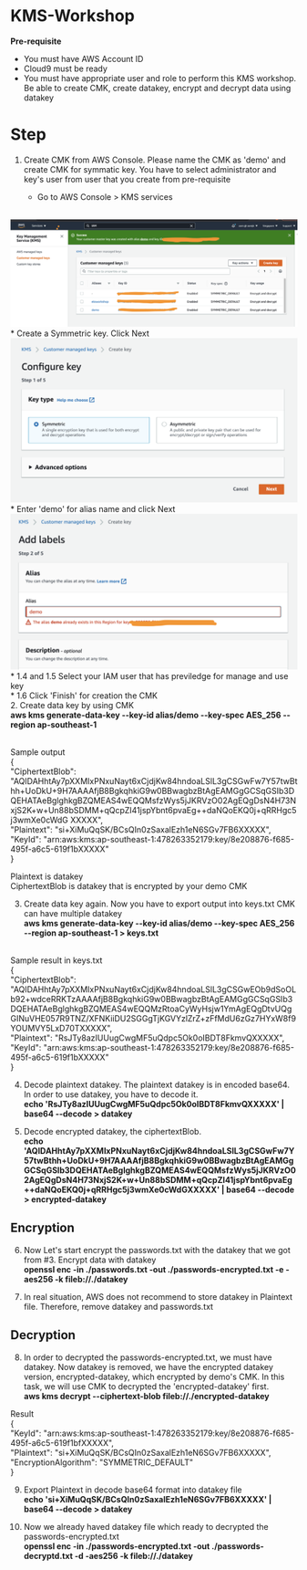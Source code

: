 # KMS-Workshop

<b>Pre-requisite</b>

- You must have AWS Account ID
- Cloud9 must be ready
- You must have appropriate user and role to perform this KMS workshop.  Be able to create CMK, create datakey, encrypt and decrypt data using datakey

Step
====
1. Create CMK from AWS Console.  Please name the CMK as 'demo' and create CMK for symmatic key.  You have to select administrator and key's user from user that you create from pre-requisite

    * Go to AWS Console > KMS services
<br>
<img src='https://github.com/aomjk/KMS-Workshop/blob/663ec2de5bc5e1a12ce6c188903d78bb03a6f3ce/Screen%20Shot%202564-03-25%20at%2013.21.38.png'></img>

<br>
    * Create a Symmetric key.  Click Next
<img src='https://github.com/aomjk/KMS-Workshop/blob/786637ae4bdcde4793b0fc02a174016ed16d6d7a/Screen%20Shot%202564-03-25%20at%2013.33.32.png'></img>
<br>
    * Enter 'demo' for alias name and click Next
<img src='https://github.com/aomjk/KMS-Workshop/blob/0eb5122b6c068182f8d1a5075fe988b03cf67fc8/Screen%20Shot%202564-03-25%20at%2013.37.06.png'></img>
<br>
    * 1.4 and 1.5 Select your IAM user that has previledge for manage and use key</t>
<br>
    * 1.6 Click 'Finish' for creation the CMK</t>
<br>
2. Create data key by using CMK
<br><b>aws kms generate-data-key --key-id alias/demo --key-spec AES_256 --region ap-southeast-1</b>

<br>Sample output<br>
{<br>
    "CiphertextBlob": "AQIDAHhtAy7pXXMIxPNxuNayt6xCjdjKw84hndoaLSlL3gCSGwFw7Y57twBthh+UoDkU+9H7AAAAfjB8BgkqhkiG9w0BBwagbzBtAgEAMGgGCSqGSIb3DQEHATAeBglghkgBZQMEAS4wEQQMsfzWys5jJKRVzO02AgEQgDsN4H73NxjS2K+w+Un88bSDMM+qQcpZI41jspYbnt6pvaEg++daNQoEKQ0j+qRRHgc5j3wmXe0cWdG
XXXXX",<br>
    "Plaintext": "si+XiMuQqSK/BCsQIn0zSaxalEzh1eN6SGv7FB6XXXXX",<br>
    "KeyId": "arn:aws:kms:ap-southeast-1:478263352179:key/8e208876-f685-495f-a6c5-619f1bXXXXX"<br>
}

Plaintext is datakey<br>
CiphertextBlob is datakey that is encrypted by your demo CMK

3. Create data key again.  Now you have to export output into keys.txt  CMK can have multiple datakey
<br><b>aws kms generate-data-key --key-id alias/demo --key-spec AES_256 --region ap-southeast-1 > keys.txt</b>

<br>Sample result in keys.txt
<br>{<br>
    "CiphertextBlob": "AQIDAHhtAy7pXXMIxPNxuNayt6xCjdjKw84hndoaLSlL3gCSGwEOb9dSoOLb92+wdceRRKTzAAAAfjB8BgkqhkiG9w0BBwagbzBtAgEAMGgGCSqGSIb3DQEHATAeBglghkgBZQMEAS4wEQQMzRtoaCyWyHsjw1YmAgEQgDtvUQgGINuVHE057R9TNZ/XFNKiiDU2SGGgTjKGVYzlZrZ+zFfMdU6zGz7HYxW8f9YOUMVY5LxD70TXXXXX",<br>
    "Plaintext": "RsJTy8azIUUugCwgMF5uQdpc5Ok0oIBDT8FkmvQXXXXX",<br>
    "KeyId": "arn:aws:kms:ap-southeast-1:478263352179:key/8e208876-f685-495f-a6c5-619f1bXXXXX"<br>
}

4. Decode plaintext datakey. The plaintext datakey is in encoded base64.  In order to use datakey, you have to decode it.
<br><b>echo 'RsJTy8azIUUugCwgMF5uQdpc5Ok0oIBDT8FkmvQXXXXX' | base64 --decode > datakey</b>

5. Decode encrypted datakey, the ciphertextBlob.
<br><b>echo 'AQIDAHhtAy7pXXMIxPNxuNayt6xCjdjKw84hndoaLSlL3gCSGwFw7Y57twBthh+UoDkU+9H7AAAAfjB8BgkqhkiG9w0BBwagbzBtAgEAMGgGCSqGSIb3DQEHATAeBglghkgBZQMEAS4wEQQMsfzWys5jJKRVzO02AgEQgDsN4H73NxjS2K+w+Un88bSDMM+qQcpZI41jspYbnt6pvaEg++daNQoEKQ0j+qRRHgc5j3wmXe0cWdGXXXXX' | base64 --decode > encrypted-datakey</b>

## Encryption<br>

6. Now Let's start encrypt the passwords.txt with the datakey that we got from #3.  Encrypt data with datakey
<br><b>openssl enc -in ./passwords.txt -out ./passwords-encrypted.txt -e -aes256 -k fileb://./datakey</b>

7. In real situation, AWS does not recommend to store datakey in Plaintext file. Therefore, remove datakey and passwords.txt

## Decryption<br>

8. In order to decrypted the passwords-encrypted.txt, we must have datakey.  Now datakey is removed, we have the encrypted datakey version, encrypted-datakey, which encrypted by demo's CMK.   In this task, we will use CMK to decrypted the 'encrypted-datakey' first.
<br><b>aws kms decrypt --ciphertext-blob fileb://./encrypted-datakey</b>

Result<br>
{<br>
    "KeyId": "arn:aws:kms:ap-southeast-1:478263352179:key/8e208876-f685-495f-a6c5-619f1bfXXXXX",<br>
    "Plaintext": "si+XiMuQqSK/BCsQIn0zSaxalEzh1eN6SGv7FB6XXXXX",<br>
    "EncryptionAlgorithm": "SYMMETRIC_DEFAULT"<br>
}

9. Export Plaintext in decode base64 format into datakey file
<br><b>echo 'si+XiMuQqSK/BCsQIn0zSaxalEzh1eN6SGv7FB6XXXXX' | base64 --decode > datakey</b>

10. Now we already haved datakey file which ready to decrypted the passwords-encrypted.txt
<br><b>openssl enc -in ./passwords-encrypted.txt -out ./passwords-decryptd.txt -d -aes256 -k fileb://./datakey</b>
